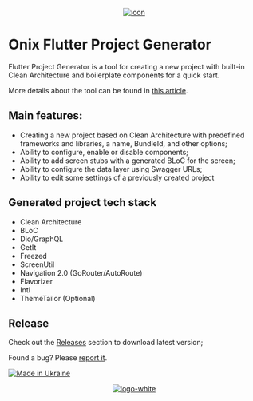 <p align="center">
<a href="https://ibb.co/Js5vzD1"><img src="https://i.ibb.co/Js5vzD1/icon.png" alt="icon" border="0"></a>
</p>

# Onix Flutter Project Generator

Flutter Project Generator is a tool for creating a new project with built-in Clean Architecture and boilerplate components for a quick start. 

More details about the tool can be found in [this article](https://todthe.medium.article).

## Main features:

* Creating a new project based on Clean Architecture with predefined frameworks and libraries, a name, BundleId, and other options;
* Ability to configure, enable or disable components;
* Ability to add screen stubs with a generated BLoC for the screen;
* Ability to configure the data layer using Swagger URLs;
* Ability to edit some settings of a previously created project

## Generated project tech stack

* Clean Architecture
* BLoC
* Dio/GraphQL
* GetIt
* Freezed
* ScreenUtil
* Navigation 2.0 (GoRouter/AutoRoute)
* Flavorizer
* Intl
* ThemeTailor (Optional)


## Release

Check out the [Releases](https://github.com/Onix-Systems/onix-flutter-project-generator/releases) section to download latest version;


Found a bug? 
Please [report it](https://github.com/Onix-Systems/onix-flutter-project-generator/issues).  



[![Made in Ukraine](https://img.shields.io/badge/made_in-Ukraine-ffd700.svg?labelColor=0057b7)](https://stand-with-ukraine.pp.ua)

<p align="center">
<a href="https://ibb.co/Jq7C042"><img src="https://i.ibb.co/C67WNZv/logo-white.png" alt="logo-white" border="0"></a>
</p>
